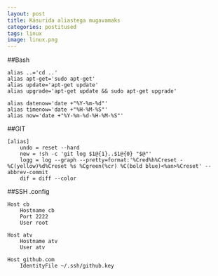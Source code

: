 ```yaml
---
layout: post
title: Käsurida aliastega mugavamaks
categories: postitused
tags: linux
image: linux.png
---
```

##Bash

    alias ..='cd ..'
    alias apt-get='sudo apt-get'
    alias update='apt-get update'
    alias upgrade='apt-get update && sudo apt-get upgrade'

    alias datenow='date +"%Y-%m-%d"'
    alias timenow='date +"%H-%M-%S"'
    alias now='date +"%Y-%m-%d-%H-%M-%S"'


##GIT

    [alias]
	    undo = reset --hard
    	new = !sh -c 'git log $1@{1}..$1@{0} "$@"'
        logg = log --graph --pretty=format:'%Cred%h%Creset -%C(yellow)%d%Creset %s %Cgreen(%cr) %C(bold blue)<%an>%Creset' --abbrev-commit
        dif = diff --color

##SSH .config

    Host cb
        Hostname cb
        Port 2222
        User root

    Host atv
        Hostname atv
        User atv

    Host github.com
        IdentityFile ~/.ssh/github.key
